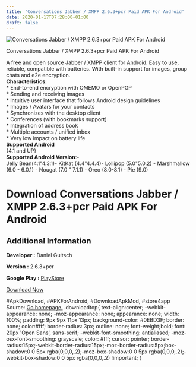 ```yaml
---
title: 'Conversations Jabber / XMPP 2.6.3+pcr Paid APK For Android'
date: 2020-01-17T07:28:00+01:00
draft: false
---
```


![Conversations Jabber / XMPP 2.6.3+pcr Paid APK For Android](https://i1.wp.com/apkhome.net/wp-content/uploads/2020/01/Conversations-Jabber-2.png "Conversations Jabber / XMPP 2.6.3+pcr Paid APK For Android")

  

Conversations Jabber / XMPP 2.6.3+pcr Paid APK For Android

A free and open source Jabber / XMPP client for Android. Easy to use, reliable, compatible with batteries. With built-in support for images, group chats and e2e encryption.  
**Characteristics:**  
\* End-to-end encryption with OMEMO or OpenPGP  
\* Sending and receiving images  
\* Intuitive user interface that follows Android design guidelines  
\* Images / Avatars for your contacts  
\* Synchronizes with the desktop client  
\* Conferences (with bookmarks support)  
\* Integration of address book  
\* Multiple accounts / unified inbox  
\* Very low impact on battery life  
**Supported Android**  
{4.1 and UP}  
**Supported Android Version**:-  
Jelly Bean(4.1"4.3.1)- KitKat (4.4"4.4.4)- Lollipop (5.0"5.0.2) - Marshmallow (6.0 - 6.0.1) - Nougat (7.0 " 7.1.1) - Oreo (8.0-8.1) - Pie (9.0)

Download Conversations Jabber / XMPP 2.6.3+pcr Paid APK For Android
===================================================================

Additional Information
----------------------

**Developer :** Daniel Gultsch

**Version :** 2.6.3+pcr

**Google Play :** [PlayStore](https://play.google.com/store/apps/details?id=eu.siacs.conversations)

  

[Download Now](https://store4app.co/post/conversations-jabber-xmpp-2-6-3-pcr-paid-apk-for-android_1579181407)

  
#ApkDownload, #APKForAndroid, #DownloadApkMod, #store4app  
Source: [Go homepage.](https://store4app.co/post/conversations-jabber-xmpp-2-6-3-pcr-paid-apk-for-android_1579181407) .downloadtop{ text-align:center; -webkit-appearance: none; -moz-appearance: none; appearance: none; width: 100%; padding: 9px 9px 11px 13px; background-color: #0EBD3F; border: none; color:#fff; border-radius: 3px; outline: none; font-weight;bold; font: 20px 'Open Sans', sans-serif; -webkit-font-smoothing: antialiased; -moz-osx-font-smoothing: grayscale; color: #fff; cursor: pointer; border-radius:15px;-webkit-border-radius:15px;-moz-border-radius:5px;box-shadow:0 0 5px rgba(0,0,0,.2);-moz-box-shadow:0 0 5px rgba(0,0,0,.2);-webkit-box-shadow:0 0 5px rgba(0,0,0,.2) !important; }